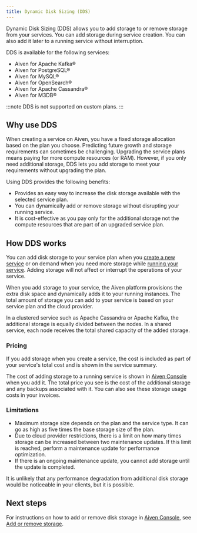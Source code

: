 ```yaml
---
title: Dynamic Disk Sizing (DDS)
---
```


Dynamic Disk Sizing (DDS) allows you to add storage to or remove storage from your services. You can add storage during service creation. You can also add it later to a running service without interruption.

DDS is available for the following services:

- Aiven for Apache Kafka®
- Aiven for PostgreSQL®
- Aiven for MySQL®
- Aiven for OpenSearch®
- Aiven for Apache Cassandra®
- Aiven for M3DB®

:::note
DDS is not supported on custom plans.
:::

## Why use DDS

When creating a service on Aiven, you have a fixed storage allocation
based on the plan you choose. Predicting future growth and storage
requirements can sometimes be challenging. Upgrading the service plans
means paying for more compute resources (or RAM). However, if you only
need additional storage, DDS lets you add storage to meet your
requirements without upgrading the plan.

Using DDS provides the following benefits:

- Provides an easy way to increase the disk storage available with the
  selected service plan.
- You can dynamically add or remove storage without disrupting your
  running service.
- It is cost-effective as you pay only for the additional storage not
  the compute resources that are part of an upgraded service plan.

## How DDS works

You can add disk storage to your service plan when you
[create a new service](/docs/platform/howto/create_new_service) or on demand when you need more storage while
[running your service](/docs/platform/howto/add-storage-space). Adding storage will not affect or interrupt the operations
of your service.

When you add storage to your service, the Aiven platform provisions the
extra disk space and dynamically adds it to your running instances. The
total amount of storage you can add to your service is based on your
service plan and the cloud provider.

In a clustered service such as Apache Cassandra or Apache Kafka, the
additional storage is equally divided between the nodes. In a shared
service, each node receives the total shared capacity of the added
storage.

### Pricing

If you add storage when you create a service, the cost is included as
part of your service's total cost and is shown in the service summary.

The cost of adding storage to a running service is shown in [Aiven
Console](https://console.aiven.io/) when you add it. The total price you
see is the cost of the additional storage and any backups associated
with it. You can also see these storage usage costs in your invoices.

### Limitations

- Maximum storage size depends on the plan and the service type. It
  can go as high as five times the base storage size of the plan.
- Due to cloud provider restrictions, there is a limit on how many
  times storage can be increased between two maintenance updates. If
  this limit is reached, perform a maintenance update for
  performance optimization.
- If there is an ongoing maintenance update, you cannot add storage
  until the update is completed.

It is unlikely that any performance degradation from additional disk
storage would be noticeable in your clients, but it is possible.

## Next steps

For instructions on how to add or remove disk storage in [Aiven
Console](https://console.aiven.io/), see
[Add or remove storage](/docs/platform/howto/add-storage-space).
